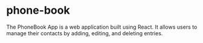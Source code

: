 # phone-book
The PhoneBook App is a web application built using React. It allows users to manage their contacts by adding, editing, and deleting entries. 
